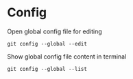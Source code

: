 # Config

Open global config file for editing

```shell
git config --global --edit
```

Show global config file content in terminal

```shell
git config --global --list
```
